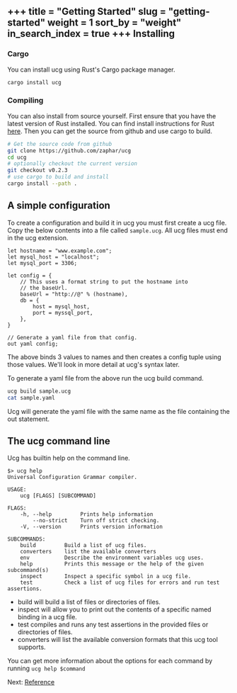 +++
title = "Getting Started"
slug = "getting-started"
weight = 1
sort_by = "weight"
in_search_index = true
+++
Installing
----------

### Cargo

You can install ucg using Rust's Cargo package manager.

```sh
cargo install ucg
```

### Compiling

You can also install from source yourself. First ensure that you have the latest
version of Rust installed. You can find install instructions for Rust
[here](https://www.rust-lang.org/en-US/install.html). Then you can get the source
from github and use cargo to build.

```sh
# Get the source code from github
git clone https://github.com/zaphar/ucg
cd ucg
# optionally checkout the current version
git checkout v0.2.3
# use cargo to build and install
cargo install --path .
```

A simple configuration
----------------------

To create a configuration and build it in ucg you must first create a ucg file. Copy the below contents into a file called `sample.ucg`. All ucg files must end in the ucg
extension.

```
let hostname = "www.example.com";
let mysql_host = "localhost";
let mysql_port = 3306;

let config = {
    // This uses a format string to put the hostname into
    // the baseUrl.
    baseUrl = "http://@" % (hostname),
    db = {
        host = mysql_host,
        port = myssql_port,
    },
}

// Generate a yaml file from that config.
out yaml config;
```

The above binds 3 values to names and then creates a config tuple using those values.
We'll look in more detail at ucg's syntax later.

To generate a yaml file from the above run the ucg build command.

```sh
ucg build sample.ucg
cat sample.yaml
```

Ucg will generate the yaml file with the same name as the file containing the out statement.

The ucg command line
-----------

Ucg has builtin help on the command line. 

```
$> ucg help
Universal Configuration Grammar compiler.

USAGE:
    ucg [FLAGS] [SUBCOMMAND]

FLAGS:
    -h, --help         Prints help information
        --no-strict    Turn off strict checking.
    -V, --version      Prints version information

SUBCOMMANDS:
    build         Build a list of ucg files.
    converters    list the available converters
    env           Describe the environment variables ucg uses.
    help          Prints this message or the help of the given subcommand(s)
    inspect       Inspect a specific symbol in a ucg file.
    test          Check a list of ucg files for errors and run test assertions.
```

* build will build a list of files or directories of files.
* inspect will allow you to print out the contents of a specific named binding in a ucg file.
* test compiles and runs any test assertions in the provided files or directories of files.
* converters will list the available conversion formats that this ucg tool supports.

You can get more information about the options for each command by running `ucg help $command`

Next: <a href="/reference">Reference</a>